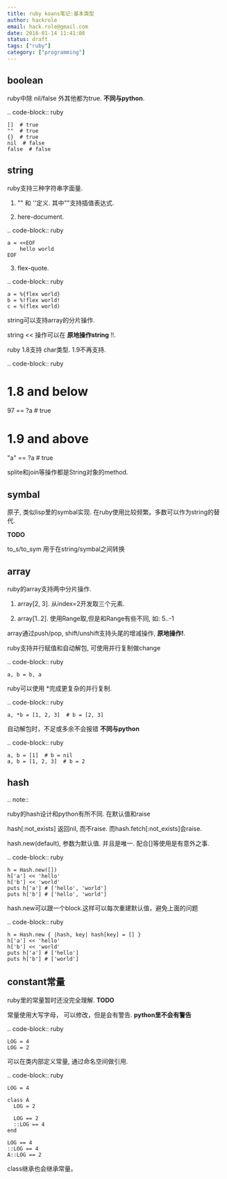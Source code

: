 ```yaml
---
title: ruby koans笔记:基本类型
author: hackrole
email: hack.role@gmail.com
date: 2016-01-14 11:41:08
status: draft
tags: ["ruby"]
category: ["programming"]
---
```




boolean
-------

ruby中除 nil/false 外其他都为true. **不同与python**.

.. code-block:: ruby

    []  # true
    ""  # true
    {}  # true
    nil  # false
    false  # false

string
------

ruby支持三种字符串字面量.

1) "" 和 ''定义. 其中""支持插值表达式.

2) here-document.

.. code-block:: ruby

    a = <<EOF
        hello world
    EOF

3) flex-quote.

.. code-block:: ruby

    a = %{flex world}
    b = %!flex world!
    c = %(flex world)

string可以支持array的分片操作.

string << 操作可以在 **原地操作string** !!.

ruby 1.8支持 char类型. 1.9不再支持.

.. code-block:: ruby

  # 1.8 and below
  97 == ?a  # true
  # 1.9 and above
  "a" == ?a  # true

splite和join等操作都是String对象的method.

symbal
------

原子, 类似lisp里的symbal实现. 在ruby使用比较频繁。多数可以作为string的替代.

**TODO**

to_s/to_sym 用于在string/symbal之间转换

array
-----

ruby的array支持两中分片操作.
1) array[2, 3]. 从index=2开发取三个元素.

2) array[1..2]. 使用Range取,但是和Range有些不同, 如: 5..-1

array通过push/pop, shift/unshift支持头尾的增减操作, **原地操作!**.

ruby支持并行赋值和自动解包, 可使用并行复制做change

.. code-block:: ruby

    a, b = b, a

ruby可以使用 \*完成更复杂的并行复制.

.. code-block:: ruby

    a, *b = [1, 2, 3]  # b = [2, 3]

自动解包时，不足或多余不会报错 **不同与python**

.. code-block:: ruby

    a, b = [1]  # b = nil
    a, b = [1, 2, 3]  # b = 2

hash
----

.. note::

  ruby的hash设计和python有所不同. 在默认值和raise

hash[:not_exists] 返回nil, 而不raise. 而hash.fetch[:not_exists]会raise.

hash.new(default), 参数为默认值. 并且是唯一. 配合[]等使用是有意外之事.

.. code-block:: ruby

    h = Hash.new([])
    h['a'] << 'hello'
    h['b'] << 'world'
    puts h['a'] # ['hello', 'world']
    puts h['b'] # ['hello', 'world']

hash.new可以跟一个block.这样可以每次重建默认值，避免上面的问题

.. code-block:: ruby

    h = Hash.new { |hash, key| hash[key] = [] }
    h['a'] << 'hello'
    h['b'] << 'world'
    puts h['a'] # ['hello']
    puts h['b'] # ['world']

constant常量
------------

ruby里的常量暂时还没完全理解. **TODO**

常量使用大写字母， 可以修改，但是会有警告. **python里不会有警告** 

.. code-block:: ruby

    LOG = 4
    LOG = 2

可以在类内部定义常量, 通过命名空间做引用.

.. code-block:: ruby

    LOG = 4

    class A
      LOG = 2

      LOG == 2
      ::LOG == 4
    end

    LOG == 4
    ::LOG == 4
    A::LOG == 2

class继承也会继承常量。
